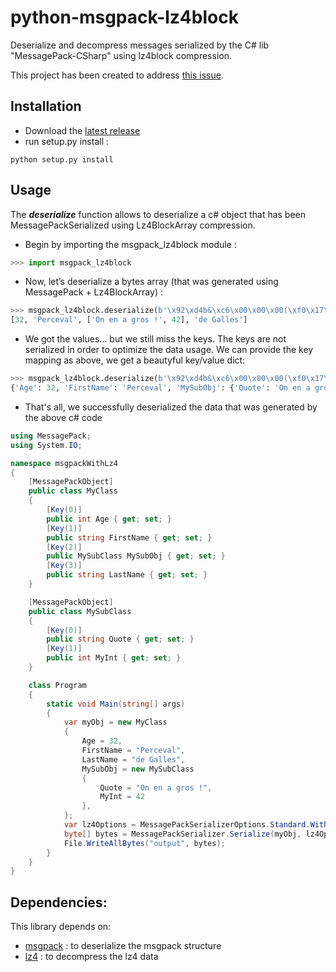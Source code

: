 # python-msgpack-lz4block

Deserialize and decompress messages serialized by the C# lib "MessagePack-CSharp" using lz4block compression.

This project has been created to address [this issue](https://github.com/neuecc/MessagePack-CSharp/issues/1278).

## Installation

- Download the [latest release](https://github.com/AlsidOfficial/python-msgpack-lz4block/releases/latest)
- run setup.py install :

```
python setup.py install
```

## Usage

The ***deserialize*** function allows to deserialize a c# object that has been MessagePackSerialized using
Lz4BlockArray compression.

- Begin by importing the msgpack_lz4block module :
```python
>>> import msgpack_lz4block
```

- Now, let’s deserialize a bytes array (that was generated using MessagePack + Lz4BlockArray) :

```python
>>> msgpack_lz4block.deserialize(b'\x92\xd4b&\xc6\x00\x00\x00(\xf0\x17\x94 \xa8Perceval\x92\xaeOn en a gros !*\xa9de Galles')
[32, 'Perceval', ['On en a gros !', 42], 'de Galles']
```

- We got the values... but we still miss the keys. The keys are not serialized in order to optimize the data usage. We can provide the key mapping as above, we get a beautyful key/value dict:

```python
>>> msgpack_lz4block.deserialize(b'\x92\xd4b&\xc6\x00\x00\x00(\xf0\x17\x94 \xa8Perceval\x92\xaeOn en a gros !*\xa9de Galles', key_map=['Age', 'FirstName', ('MySubObj', ['Quote', 'MyInt']), 'LastName'])
{'Age': 32, 'FirstName': 'Perceval', 'MySubObj': {'Quote': 'On en a gros !', 'MyInt': 42}, 'LastName': 'de Galles'}
```

- That's all, we successfully deserialized the data that was generated by the above c# code

```c#
using MessagePack;
using System.IO;

namespace msgpackWithLz4
{
    [MessagePackObject]
    public class MyClass
    {
        [Key(0)]
        public int Age { get; set; }
        [Key(1)]
        public string FirstName { get; set; }
        [Key(2)]
        public MySubClass MySubObj { get; set; }
        [Key(3)]
        public string LastName { get; set; }
    }

    [MessagePackObject]
    public class MySubClass
    {
        [Key(0)]
        public string Quote { get; set; }
        [Key(1)]
        public int MyInt { get; set; }
    }

    class Program
    {
        static void Main(string[] args)
        {
            var myObj = new MyClass
            {
                Age = 32,
                FirstName = "Perceval",
                LastName = "de Galles",
                MySubObj = new MySubClass
                {
                    Quote = "On en a gros !",
                    MyInt = 42
                },
            };
            var lz4Options = MessagePackSerializerOptions.Standard.WithCompression(MessagePackCompression.Lz4BlockArray);
            byte[] bytes = MessagePackSerializer.Serialize(myObj, lz4Options);
            File.WriteAllBytes("output", bytes);
        }
    }
}
```

## Dependencies:

This library depends on:

- [msgpack](https://github.com/msgpack/msgpack-python) : to deserialize the msgpack structure
- [lz4](https://github.com/python-lz4/python-lz4) : to decompress the lz4 data
